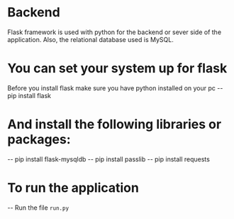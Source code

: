 # Backend
Flask framework is used with python for the backend or sever side of the application.
Also, the relational database used is MySQL.


# You can set your system up for flask 
Before you install flask make sure you have python installed on your pc 
-- pip install flask

# And install the following libraries or packages:
-- pip install flask-mysqldb
-- pip install passlib
-- pip install requests

# To run the application
-- Run the file `run.py`
